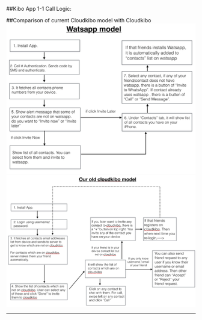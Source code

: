 
##Kibo App 1-1 Call Logic:

##Comparison of current Cloudkibo model with Cloudkibo
![Watsapp Model](images/watsapp.png)
![Watsapp Model](images/cloudkibo.png)

--------------